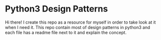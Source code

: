 # Python3 Design Patterns

Hi there!
I create this repo as a resource for myself in order to take look at it when I need it.
This repo contain most of design patterns in python3 and each file has a readme file next to it and explain the concept.
